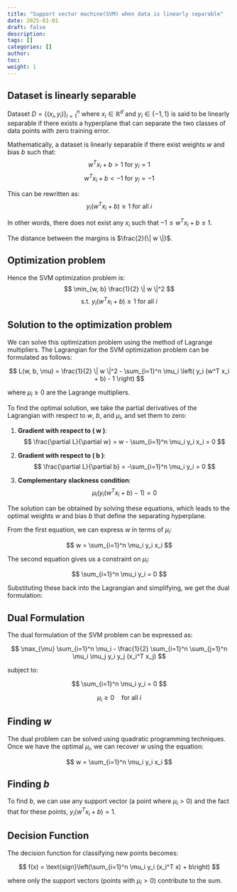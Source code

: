 ```yaml
---
title: "Support vector machine(SVM) when data is linearly separable"
date: 2025-01-01
draft: false
description:
tags: []
categories: []
author:
toc:
weight: 1
---
```


## Dataset is linearly separable
Dataset $D = \{(x_i, y_i)\}_{i=1}^n$ where $x_i \in \mathbb{R}^d$ and $y_i \in \{-1, 1\}$ is said to be linearly separable if there exists a hyperplane that can separate the two classes of data points with zero training error.

Mathematically, a dataset is linearly separable if there exist weights $w$ and bias $b$ such that:
$$ w^T x_i + b > 1 \text{ for } y_i = 1 $$
$$ w^T x_i + b < -1 \text{ for } y_i = -1 $$

This can be rewritten as:
$$ y_i (w^T x_i + b) \geq 1 \text{ for all } i $$

In other words, there does not exist any $x_i$ such that $-1 \leq w^T x_i + b \leq 1$.

The distance between the margins is $\frac{2}{\| w \|}$.

## Optimization problem

Hence the SVM optimization problem is:
$$ \min_{w, b} \frac{1}{2} \| w \|^2 $$
$$ \text{s.t. } y_i (w^T x_i + b) \geq 1 \text{ for all } i $$

## Solution to the optimization problem

We can solve this optimization problem using the method of Lagrange multipliers.
The Lagrangian for the SVM optimization problem can be formulated as follows:

$$ L(w, b, \mu) = \frac{1}{2} \| w \|^2 - \sum_{i=1}^n \mu_i \left( y_i (w^T x_i + b) - 1 \right) $$

where $\mu_i \geq 0$ are the Lagrange multipliers.

To find the optimal solution, we take the partial derivatives of the Lagrangian with respect to $w$, $b$, and $\mu_i$, and set them to zero:

1. **Gradient with respect to \( w \)**:
   $$ \frac{\partial L}{\partial w} = w - \sum_{i=1}^n \mu_i y_i x_i = 0 $$

2. **Gradient with respect to \( b \)**:
   $$ \frac{\partial L}{\partial b} = -\sum_{i=1}^n \mu_i y_i = 0 $$

3. **Complementary slackness condition**:
   $$ \mu_i (y_i (w^T x_i + b) - 1) = 0 $$

The solution can be obtained by solving these equations, which leads to the optimal weights $w$ and bias $b$ that define the separating hyperplane.

From the first equation, we can express $w$ in terms of $\mu_i$:

$$ w = \sum_{i=1}^n \mu_i y_i x_i $$

The second equation gives us a constraint on $\mu_i$:

$$ \sum_{i=1}^n \mu_i y_i = 0 $$

Substituting these back into the Lagrangian and simplifying, we get the dual formulation:

## Dual Formulation

The dual formulation of the SVM problem can be expressed as:

$$ \max_{\mu} \sum_{i=1}^n \mu_i - \frac{1}{2} \sum_{i=1}^n \sum_{j=1}^n \mu_i \mu_j y_i y_j (x_i^T x_j) $$

subject to:

$$ \sum_{i=1}^n \mu_i y_i = 0 $$

$$ \mu_i \geq 0 \quad \text{for all } i $$

## Finding $w$

The dual problem can be solved using quadratic programming techniques. Once we have the optimal $\mu_i$, we can recover $w$ using the equation:

$$ w = \sum_{i=1}^n \mu_i y_i x_i $$

## Finding $b$

To find $b$, we can use any support vector (a point where $\mu_i > 0$) and the fact that for these points, $y_i(w^T x_i + b) = 1$.

## Decision Function

The decision function for classifying new points becomes:

$$ f(x) = \text{sign}\left(\sum_{i=1}^n \mu_i y_i (x_i^T x) + b\right) $$

where only the support vectors (points with $\mu_i > 0$) contribute to the sum.






